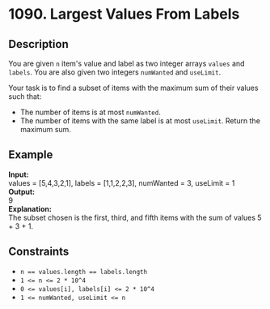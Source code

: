 # 1090. Largest Values From Labels

## Description

You are given `n` item's value and label as two integer arrays `values` and `labels`. You are also given two integers `numWanted` and `useLimit`.

Your task is to find a subset of items with the maximum sum of their values such that:

- The number of items is at most `numWanted`.
- The number of items with the same label is at most `useLimit`.
Return the maximum sum.

## Example

**Input:**  
 values = [5,4,3,2,1], labels = [1,1,2,2,3], numWanted = 3, useLimit = 1
<br>
**Output:**
<br>
9
<br>
**Explanation:**
<br>
The subset chosen is the first, third, and fifth items with the sum of values 5 + 3 + 1.

## Constraints

- `n == values.length == labels.length`
- `1 <= n <= 2 * 10^4`
- `0 <= values[i], labels[i] <= 2 * 10^4`
- `1 <= numWanted, useLimit <= n`
